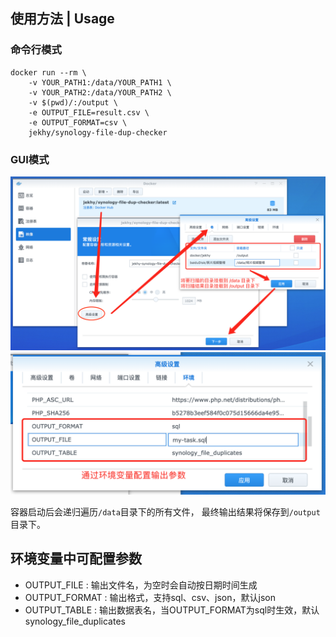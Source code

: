 ## 使用方法 | Usage

### 命令行模式
```shell
docker run --rm \
    -v YOUR_PATH1:/data/YOUR_PATH1 \
    -v YOUR_PATH2:/data/YOUR_PATH2 \
    -v $(pwd)/:/output \
    -e OUTPUT_FILE=result.csv \
    -e OUTPUT_FORMAT=csv \
    jekhy/synology-file-dup-checker
```

### GUI模式
![GUI启动容器-配置挂载目录](assets/img1.png)
![GUI启动容器-配置输出参数](assets/img2.png)

容器启动后会递归遍历`/data`目录下的所有文件，
最终输出结果将保存到`/output`目录下。


## 环境变量中可配置参数
* OUTPUT_FILE : 输出文件名，为空时会自动按日期时间生成
* OUTPUT_FORMAT : 输出格式，支持sql、csv、json，默认json
* OUTPUT_TABLE : 输出数据表名，当OUTPUT_FORMAT为sql时生效，默认synology_file_duplicates
